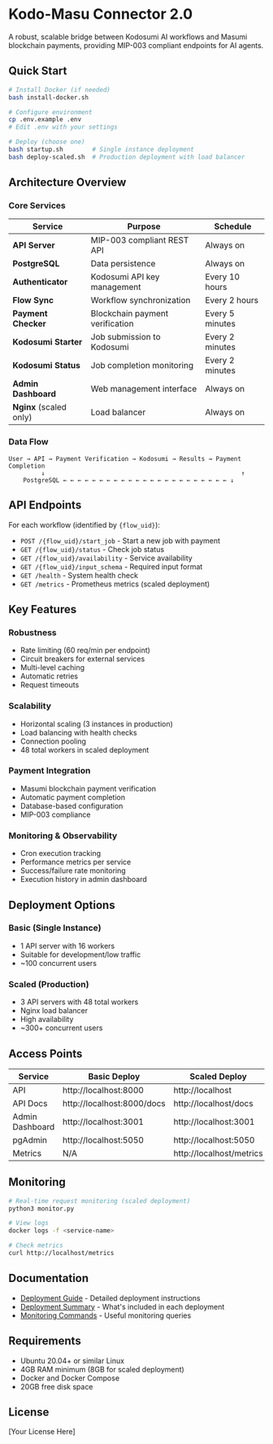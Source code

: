 # Kodo-Masu Connector 2.0

A robust, scalable bridge between Kodosumi AI workflows and Masumi blockchain payments, providing MIP-003 compliant endpoints for AI agents.

## Quick Start

```bash
# Install Docker (if needed)
bash install-docker.sh

# Configure environment
cp .env.example .env
# Edit .env with your settings

# Deploy (choose one)
bash startup.sh        # Single instance deployment
bash deploy-scaled.sh  # Production deployment with load balancer
```

## Architecture Overview

### Core Services

| Service | Purpose | Schedule |
|---------|---------|----------|
| **API Server** | MIP-003 compliant REST API | Always on |
| **PostgreSQL** | Data persistence | Always on |
| **Authenticator** | Kodosumi API key management | Every 10 hours |
| **Flow Sync** | Workflow synchronization | Every 2 hours |
| **Payment Checker** | Blockchain payment verification | Every 5 minutes |
| **Kodosumi Starter** | Job submission to Kodosumi | Every 2 minutes |
| **Kodosumi Status** | Job completion monitoring | Every 2 minutes |
| **Admin Dashboard** | Web management interface | Always on |
| **Nginx** (scaled only) | Load balancer | Always on |

### Data Flow

```
User → API → Payment Verification → Kodosumi → Results → Payment Completion
         ↓                                                      ↑
    PostgreSQL ← ← ← ← ← ← ← ← ← ← ← ← ← ← ← ← ← ← ← ← ← ← ← ↓
```

## API Endpoints

For each workflow (identified by `{flow_uid}`):

- `POST /{flow_uid}/start_job` - Start a new job with payment
- `GET /{flow_uid}/status` - Check job status
- `GET /{flow_uid}/availability` - Service availability
- `GET /{flow_uid}/input_schema` - Required input format
- `GET /health` - System health check
- `GET /metrics` - Prometheus metrics (scaled deployment)

## Key Features

### Robustness
- Rate limiting (60 req/min per endpoint)
- Circuit breakers for external services
- Multi-level caching
- Automatic retries
- Request timeouts

### Scalability
- Horizontal scaling (3 instances in production)
- Load balancing with health checks
- Connection pooling
- 48 total workers in scaled deployment

### Payment Integration
- Masumi blockchain payment verification
- Automatic payment completion
- Database-based configuration
- MIP-003 compliance

### Monitoring & Observability
- Cron execution tracking
- Performance metrics per service
- Success/failure rate monitoring
- Execution history in admin dashboard

## Deployment Options

### Basic (Single Instance)
- 1 API server with 16 workers
- Suitable for development/low traffic
- ~100 concurrent users

### Scaled (Production)
- 3 API servers with 48 total workers
- Nginx load balancer
- High availability
- ~300+ concurrent users

## Access Points

| Service | Basic Deploy | Scaled Deploy |
|---------|--------------|---------------|
| API | http://localhost:8000 | http://localhost |
| API Docs | http://localhost:8000/docs | http://localhost/docs |
| Admin Dashboard | http://localhost:3001 | http://localhost:3001 |
| pgAdmin | http://localhost:5050 | http://localhost:5050 |
| Metrics | N/A | http://localhost/metrics |

## Monitoring

```bash
# Real-time request monitoring (scaled deployment)
python3 monitor.py

# View logs
docker logs -f <service-name>

# Check metrics
curl http://localhost/metrics
```

## Documentation

- [Deployment Guide](DEPLOYMENT.md) - Detailed deployment instructions
- [Deployment Summary](DEPLOYMENT-SUMMARY.md) - What's included in each deployment
- [Monitoring Commands](monitoring-commands.md) - Useful monitoring queries

## Requirements

- Ubuntu 20.04+ or similar Linux
- 4GB RAM minimum (8GB for scaled deployment)
- Docker and Docker Compose
- 20GB free disk space

## License

[Your License Here]